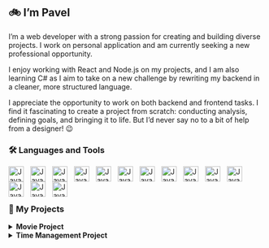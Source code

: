 ## 🚲 I’m Pavel

I’m a web developer with a strong passion for creating and building diverse projects. I work on personal application and am currently seeking a new professional opportunity.

I enjoy working with React and Node.js on my projects, and I am also learning C# as I aim to take on a new challenge by rewriting my backend in a cleaner, more structured language.

I appreciate the opportunity to work on both backend and frontend tasks. I find it fascinating to create a project from scratch: conducting analysis, defining goals, and bringing it to life. But I’d never say no to a bit of help from a designer! 😉

### 🛠 Languages and Tools
<img align="left" alt="Java" width="30px" style="padding-right: 10px;" src="https://cdn.jsdelivr.net/gh/devicons/devicon@latest/icons/typescript/typescript-original.svg" />
<img align="left" alt="Java" width="30px" style="padding-right: 10px;" src="https://cdn.jsdelivr.net/gh/devicons/devicon@latest/icons/javascript/javascript-original.svg" />
<img align="left" alt="Java" width="30px" style="padding-right: 10px;" src="https://cdn.jsdelivr.net/gh/devicons/devicon@latest/icons/react/react-original.svg" />
<img align="left" alt="Java" width="30px" style="padding-right: 10px;" src="https://cdn.jsdelivr.net/gh/devicons/devicon@latest/icons/nextjs/nextjs-original.svg" />
<img align="left" alt="Java" width="30px" style="padding-right: 10px;" src="https://cdn.jsdelivr.net/gh/devicons/devicon@latest/icons/angular/angular-original.svg" />
<img align="left" alt="Java" width="30px" style="padding-right: 10px;" src="https://cdn.jsdelivr.net/gh/devicons/devicon@latest/icons/html5/html5-original.svg" />
<img align="left" alt="Java" width="30px" style="padding-right: 10px;" src="https://cdn.jsdelivr.net/gh/devicons/devicon@latest/icons/css3/css3-original.svg" />
<img align="left" alt="Java" width="30px" style="padding-right: 10px;" src="https://cdn.jsdelivr.net/gh/devicons/devicon@latest/icons/tailwindcss/tailwindcss-original.svg" />
<img align="left" alt="Java" width="30px" style="padding-right: 10px;" src="https://cdn.jsdelivr.net/gh/devicons/devicon@latest/icons/nodejs/nodejs-original-wordmark.svg" />
<img align="left" alt="Java" width="30px" style="padding-right: 10px;" src="https://cdn.jsdelivr.net/gh/devicons/devicon@latest/icons/express/express-original.svg" />
<img align="left" alt="Java" width="30px" style="padding-right: 10px;" src="https://cdn.jsdelivr.net/gh/devicons/devicon@latest/icons/azuresqldatabase/azuresqldatabase-original.svg" />
<img align="left" alt="Java" width="30px" style="padding-right: 10px;" src="https://cdn.jsdelivr.net/gh/devicons/devicon@latest/icons/php/php-plain.svg" />
<img align="left" alt="Java" width="30px" style="padding-right: 10px;" src="https://cdn.jsdelivr.net/gh/devicons/devicon@latest/icons/csharp/csharp-original.svg" />
<img align="left" alt="Java" width="30px" style="padding-right: 10px;" src="https://cdn.jsdelivr.net/gh/devicons/devicon@latest/icons/git/git-original.svg" />  

<br>
<br>
<br>

          

### 🔬 My Projects

<details>
  <summary><strong>Movie Project</strong></summary>
  <br>
  I started this project in May 2023 and resumed development in September 2024.
    
  - **Why this theme?**
        
    I chose the movie theme because it's a field that interests me. My goal is to create an application where users can interact with movies, access information such as actors, awards, and also rate the movie or add comments, similar to IMDB. Additionally, it's an open-ended project, allowing for continuous expansion by adding an unlimited number of tables and relationships in the database. This creates endless possibilities for both the frontend and backend. The project enables me to work across the full development cycle: database, backend, and frontend.
        
  - **Technologies used**:
    - Frontend: React (JavaScript)
    - Backend: NodeJs
  - **Progress**:
    - **First version** (May - June 2023): Frontend in React (JavaScript), basic backend.
      
      - Frontend: https://github.com/PavelAB/MovieFront
      - Backend: https://github.com/PavelAB/MovieBack
    - **Current version** (September 2024 - present): Rewriting the frontend in TypeScript, continuously improving the backend, and adding documentation.
      
      - Frontend: https://github.com/PavelAB/MovieTS
      - Backend: https://github.com/PavelAB/MovieBack
  - **Future plans**:
    - Adding new features and pages to the frontend.
    - Creating a more refined design.
    - Rewriting the backend in C# (a mid-term project).
    - Continuous improvements with new relationships and tables in the database.
</details>

<details>
  <summary><strong>Time Management Project</strong></summary>
  <br>
  A project in its early stages, where I'm currently working on the UML schema. The idea is to create a custom dashboard to efficiently manage my time and track my progress.
</details>

          
          
          
          
          
          
          
          
          
          
          


<!--
Here are some ideas to get you started:

- 🔭 I’m currently working on ...
- 🌱 I’m currently learning ...
- 👯 I’m looking to collaborate on ...
- 🤔 I’m looking for help with ...
- 💬 Ask me about ...
- 📫 How to reach me: ...
- 😄 Pronouns: ...
- ⚡ Fun fact: ...
-->
